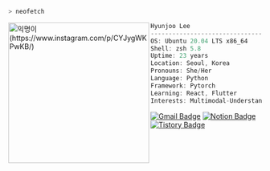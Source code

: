 ```zsh
> neofetch
```


<img align="left" src="https://user-images.githubusercontent.com/41139770/168698261-a35351ef-c208-4c22-a2ed-addec64f889d.png" alt="익명이 (https://www.instagram.com/p/CYJygWKPwKB/)" width="280" /> 

```csharp
Hyunjoo Lee
-----------------------------------------
OS: Ubuntu 20.04 LTS x86_64
Shell: zsh 5.8
Uptime: 23 years
Location: Seoul, Korea
Pronouns: She/Her
Language: Python
Framework: Pytorch
Learning: React, Flutter
Interests: Multimodal-Understanding, Lightning-AI
```

[![Gmail Badge](https://img.shields.io/badge/-Gmail-d14836?style=flat-square&logo=Gmail&logoColor=white&link=mailto:hjlee@rcv.sejong.ac.kr)](mailto:hjlee@rcv.sejong.ac.kr)
[![Notion Badge](https://img.shields.io/badge/-Notion-black?style=flat-square&logo=Notion&link=http://uhhyunjoo.dev/)](http://uhhyunjoo.dev/)
[![Tistory Badge](https://img.shields.io/badge/-Tistory-orange?style=flat-square&link=http://uhhyunjoo.tistory.com/)](https://uhhyunjoo.tistory.com/)
